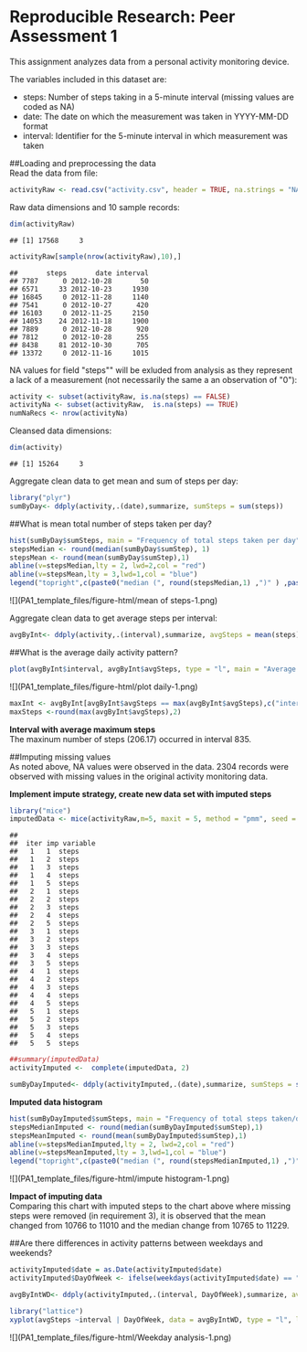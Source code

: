# Reproducible Research: Peer Assessment 1



This assignment analyzes data from a personal activity monitoring device.  
  
The variables included in this dataset are:  
- steps: Number of steps taking in a 5-minute interval (missing values are coded as NA)  
- date: The date on which the measurement was taken in YYYY-MM-DD format  
- interval: Identifier for the 5-minute interval in which measurement was taken  



##Loading and preprocessing the data  
Read the data from file:

```r
activityRaw <- read.csv("activity.csv", header = TRUE, na.strings = "NA")
```

Raw data dimensions and 10 sample records:

```r
dim(activityRaw)
```

```
## [1] 17568     3
```

```r
activityRaw[sample(nrow(activityRaw),10),]  
```

```
##       steps       date interval
## 7787      0 2012-10-28       50
## 6571     33 2012-10-23     1930
## 16845     0 2012-11-28     1140
## 7541      0 2012-10-27      420
## 16103     0 2012-11-25     2150
## 14053    24 2012-11-18     1900
## 7889      0 2012-10-28      920
## 7812      0 2012-10-28      255
## 8438     81 2012-10-30      705
## 13372     0 2012-11-16     1015
```

NA values for field "steps"" will be exluded from analysis as they represent a lack of a measurement (not necessarily the same a an observation of "0"):

```r
activity <- subset(activityRaw, is.na(steps) == FALSE)   
activityNa <- subset(activityRaw,  is.na(steps) == TRUE)
numNaRecs <- nrow(activityNa)  
```

Cleansed data dimensions:

```r
dim(activity)
```

```
## [1] 15264     3
```

Aggregate clean data to get mean and sum of steps per day:

```r
library("plyr")
sumByDay<- ddply(activity,.(date),summarize, sumSteps = sum(steps))
```
##What is mean total number of steps taken per day?  

```r
hist(sumByDay$sumSteps, main = "Frequency of total steps taken per day", xlab ="Total steps taken per day", ylab = "Number of days")  
stepsMedian <- round(median(sumByDay$sumStep), 1)
stepsMean <- round(mean(sumByDay$sumStep),1)
abline(v=stepsMedian,lty = 2, lwd=2,col = "red")  
abline(v=stepsMean,lty = 3,lwd=1,col = "blue")  
legend("topright",c(paste0("median (", round(stepsMedian,1) ,")" ) ,paste0("mean (" , round (stepsMean,1) , ")")),lwd=2,col = c("red","blue"))
```

![](PA1_template_files/figure-html/mean of steps-1.png)<!-- -->

Aggregate clean data to get average steps per interval:  

```r
avgByInt<- ddply(activity,.(interval),summarize, avgSteps = mean(steps))
```

##What is the average daily activity pattern?  

```r
plot(avgByInt$interval, avgByInt$avgSteps, type = "l", main = "Average Daily Activity Pattern", xlab ="5 minute time interval", ylab = "Average steps taken (across all days)", col = "blue")
```

![](PA1_template_files/figure-html/plot daily-1.png)<!-- -->

```r
maxInt <- avgByInt[avgByInt$avgSteps == max(avgByInt$avgSteps),c("interval")]
maxSteps <-round(max(avgByInt$avgSteps),2)
```
**Interval with average maximum steps**  
The maxinum number of steps (206.17) occurred in interval 835.  

##Imputing missing values     
As noted above, NA values were observed in the data.  2304 records were observed with missing values in the original activity monitoring data.  

**Implement impute strategy, create new data set with imputed steps**   

```r
library("mice")
imputedData <- mice(activityRaw,m=5, maxit = 5, method = "pmm", seed = 50)
```

```
## 
##  iter imp variable
##   1   1  steps
##   1   2  steps
##   1   3  steps
##   1   4  steps
##   1   5  steps
##   2   1  steps
##   2   2  steps
##   2   3  steps
##   2   4  steps
##   2   5  steps
##   3   1  steps
##   3   2  steps
##   3   3  steps
##   3   4  steps
##   3   5  steps
##   4   1  steps
##   4   2  steps
##   4   3  steps
##   4   4  steps
##   4   5  steps
##   5   1  steps
##   5   2  steps
##   5   3  steps
##   5   4  steps
##   5   5  steps
```

```r
##summary(imputedData)
activityImputed <-  complete(imputedData, 2)

sumByDayImputed<- ddply(activityImputed,.(date),summarize, sumSteps = sum(steps))
```

**Imputed data histogram**  

```r
hist(sumByDayImputed$sumSteps, main = "Frequency of total steps taken/day (with imputed missing values for steps)", xlab ="Total steps taken per day", ylab = "Number of days")  
stepsMedianImputed <- round(median(sumByDayImputed$sumStep),1)
stepsMeanImputed <- round(mean(sumByDayImputed$sumStep),1)
abline(v=stepsMedianImputed,lty = 2, lwd=2,col = "red")  
abline(v=stepsMeanImputed,lty = 3,lwd=1,col = "blue")  
legend("topright",c(paste0("median (", round(stepsMedianImputed,1) ,")" ) ,paste0("mean (" , round (stepsMeanImputed,1) , ")")),lwd=2,col = c("red","blue"))
```

![](PA1_template_files/figure-html/impute histogram-1.png)<!-- -->


**Impact of imputing data**   
Comparing this chart with imputed steps to the chart above where missing steps were removed (in requirement 3), it is observed that the mean changed from 10766 to 11010 and the median change from 10765 to 11229.

##Are there differences in activity patterns between weekdays and weekends?  

```r
activityImputed$date = as.Date(activityImputed$date)
activityImputed$DayOfWeek <- ifelse(weekdays(activityImputed$date) == "Saturday" | weekdays(activityImputed$date) == "Sunday", "Weekend","Weekday")

avgByIntWD<- ddply(activityImputed,.(interval, DayOfWeek),summarize, avgSteps = mean(steps))

library("lattice")
xyplot(avgSteps ~interval | DayOfWeek, data = avgByIntWD, type = "l", layout=c(1,2), xlab = "Interval", ylab = "Number of Steps", main = "Average Daily Activity Pattern")
```

![](PA1_template_files/figure-html/Weekday analysis-1.png)<!-- -->

